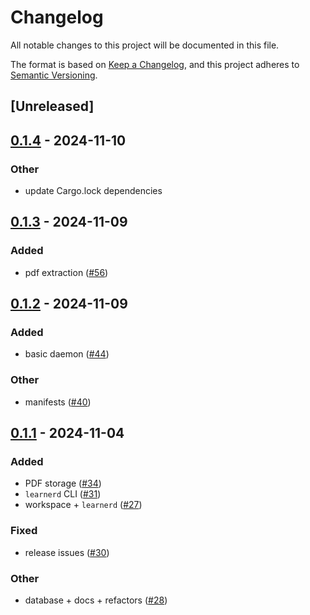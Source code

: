 # Changelog
All notable changes to this project will be documented in this file.

The format is based on [Keep a Changelog](https://keepachangelog.com/en/1.0.0/),
and this project adheres to [Semantic Versioning](https://semver.org/spec/v2.0.0.html).

## [Unreleased]

## [0.1.4](https://github.com/Autoparallel/learner/compare/learnerd-v0.1.3...learnerd-v0.1.4) - 2024-11-10

### Other
- update Cargo.lock dependencies

## [0.1.3](https://github.com/Autoparallel/learner/compare/learnerd-v0.1.2...learnerd-v0.1.3) - 2024-11-09

### Added
- pdf extraction ([#56](https://github.com/Autoparallel/learner/pull/56))

## [0.1.2](https://github.com/Autoparallel/learner/compare/learnerd-v0.1.1...learnerd-v0.1.2) - 2024-11-09

### Added
- basic daemon ([#44](https://github.com/Autoparallel/learner/pull/44))

### Other
- manifests ([#40](https://github.com/Autoparallel/learner/pull/40))

## [0.1.1](https://github.com/Autoparallel/learner/compare/learnerd-v0.1.0...learnerd-v0.1.1) - 2024-11-04

### Added
- PDF storage ([#34](https://github.com/Autoparallel/learner/pull/34))
- `learnerd` CLI ([#31](https://github.com/Autoparallel/learner/pull/31))
- workspace + `learnerd` ([#27](https://github.com/Autoparallel/learner/pull/27))

### Fixed
- release issues ([#30](https://github.com/Autoparallel/learner/pull/30))

### Other
- database + docs + refactors ([#28](https://github.com/Autoparallel/learner/pull/28))
